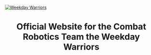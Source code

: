 [![Weekday Warriors](https://github.com/LandonFerg/Robot-CAD/blob/master/public/wkdy_title.png?raw=true)](https://www.theweekdaywarriors.net)

<h1 align="center">
Official Website for the Combat Robotics Team the Weekday Warriors
</h1>
